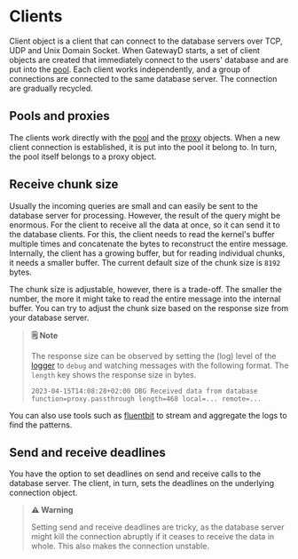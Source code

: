 # Clients

Client object is a client that can connect to the database servers over TCP, UDP and Unix Domain Socket. When GatewayD starts, a set of client objects are created that immediately connect to the users' database and are put into the [pool](05-pools.md). Each client works independently, and a group of connections are connected to the same database server. The connection are gradually recycled.

## Pools and proxies

The clients work directly with the [pool](05-pools.md) and the [proxy](06-proxies.md) objects. When a new client connection is established, it is put into the pool it belong to. In turn, the pool itself belongs to a proxy object.

## Receive chunk size

Usually the incoming queries are small and can easily be sent to the database server for processing. However, the result of the query might be enormous. For the client to receive all the data at once, so it can send it to the database clients. For this, the client needs to read the kernel's buffer multiple times and concatenate the bytes to reconstruct the entire message. Internally, the client has a growing buffer, but for reading individual chunks, it needs a smaller buffer. The current default size of the chunk size is `8192` bytes.

The chunk size is adjustable, however, there is a trade-off. The smaller the number, the more it might take to read the entire message into the internal buffer. You can try to adjust the chunk size based on the response size from your database server.

> **🗒️ Note**
>
> The response size can be observed by setting the (log) level of the [logger](01-configuration/01-global-configuration/01-loggers.md) to `debug` and watching messages with the following format. The `length` key shows the response size in bytes.
>
> ```log
> 2023-04-15T14:08:28+02:00 DBG Received data from database function=proxy.passthrough length=468 local=... remote=...
> ```

You can also use tools such as [fluentbit](https://fluentbit.io/) to stream and aggregate the logs to find the patterns.

## Send and receive deadlines

You have the option to set deadlines on send and receive calls to the database server. The client, in turn, sets the deadlines on the underlying connection object.

> **⚠️ Warning**
>
> Setting send and receive deadlines are tricky, as the database server might kill the connection abruptly if it ceases to receive the data in whole. This also makes the connection unstable.
